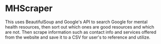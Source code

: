 # MHScraper

This uses BeautifulSoup and Google's API to search Google for mental health resources, then sort out which ones are good resources and which are not. 
Then scrape information such as contact info and services offered from the website and save it to a CSV for user's to reference and utilize.